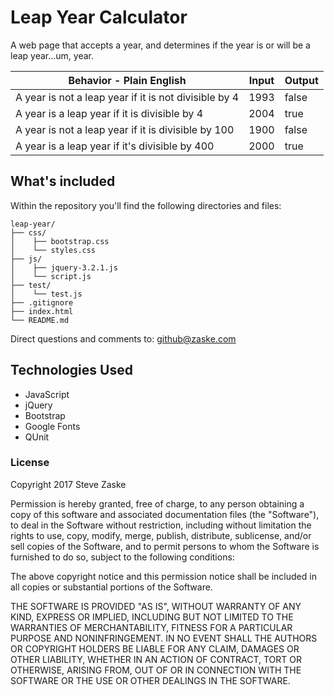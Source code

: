 # Leap Year Calculator
A web page that accepts a year, and determines if the year is or will be a leap year...um, year.


|Behavior - Plain English|Input|Output|
|---|---|---|
|A year is not a leap year if it is not divisible by 4|1993|false|
|A year is a leap year if it is divisible by 4|2004|true|
|A year is not a leap year if it is divisible by 100|1900|false|
|A year is a leap year if it's divisible by 400|2000|true|


## What's included
Within the repository you'll find the following directories and files:

```
leap-year/
├── css/
│    ├── bootstrap.css
│    └── styles.css
├── js/
│    ├── jquery-3.2.1.js
│    └── script.js
├── test/
│    └── test.js
├── .gitignore
├── index.html
└── README.md
```

Direct questions and comments to: [github@zaske.com](mailto:github@zaske.com)

## Technologies Used
* JavaScript
* jQuery
* Bootstrap
* Google Fonts
* QUnit

### License
Copyright 2017 Steve Zaske

Permission is hereby granted, free of charge, to any person obtaining a copy of this software and associated documentation files (the "Software"), to deal in the Software without restriction, including without limitation the rights to use, copy, modify, merge, publish, distribute, sublicense, and/or sell copies of the Software, and to permit persons to whom the Software is furnished to do so, subject to the following conditions:

The above copyright notice and this permission notice shall be included in all copies or substantial portions of the Software.

THE SOFTWARE IS PROVIDED "AS IS", WITHOUT WARRANTY OF ANY KIND, EXPRESS OR IMPLIED, INCLUDING BUT NOT LIMITED TO THE WARRANTIES OF MERCHANTABILITY, FITNESS FOR A PARTICULAR PURPOSE AND NONINFRINGEMENT. IN NO EVENT SHALL THE AUTHORS OR COPYRIGHT HOLDERS BE LIABLE FOR ANY CLAIM, DAMAGES OR OTHER LIABILITY, WHETHER IN AN ACTION OF CONTRACT, TORT OR OTHERWISE, ARISING FROM, OUT OF OR IN CONNECTION WITH THE SOFTWARE OR THE USE OR OTHER DEALINGS IN THE SOFTWARE.